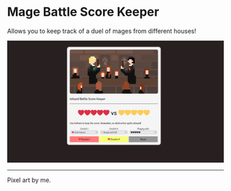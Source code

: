 # Mage Battle Score Keeper

Allows you to keep track of a duel of mages from different houses!

![Screenshot of application.](screenshot.png)

---

Pixel art by me.
